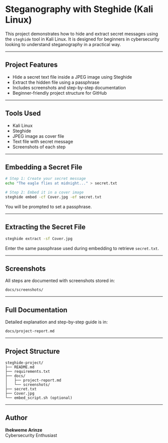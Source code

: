 
# Steganography with Steghide (Kali Linux)

This project demonstrates how to hide and extract secret messages using the `steghide` tool in Kali Linux. It is designed for beginners in cybersecurity looking to understand steganography in a practical way.

---

## Project Features

- Hide a secret text file inside a JPEG image using Steghide
- Extract the hidden file using a passphrase
- Includes screenshots and step-by-step documentation
- Beginner-friendly project structure for GitHub

---

## Tools Used

-  Kali Linux
-  Steghide
-  JPEG image as cover file
-  Text file with secret message
-  Screenshots of each step

---

## Embedding a Secret File

```bash
# Step 1: Create your secret message
echo "The eagle flies at midnight..." > secret.txt

# Step 2: Embed it in a cover image
steghide embed -cf Cover.jpg -ef secret.txt
```

You will be prompted to set a passphrase.

---

##  Extracting the Secret File

```bash
steghide extract -sf Cover.jpg
```

Enter the same passphrase used during embedding to retrieve `secret.txt`.

---

##  Screenshots

All steps are documented with screenshots stored in:

```
docs/screenshots/
```

---

##  Full Documentation

Detailed explanation and step-by-step guide is in:

```
docs/project-report.md
```

---

## Project Structure

```
steghide-project/
├── README.md
├── requirements.txt
├── docs/
│   ├── project-report.md
│   └── screenshots/
├── secret.txt
├── Cover.jpg
└── embed_script.sh (optional)
```

---

##  Author

**Ihekweme Arinze**  
Cybersecurity Enthusiast  

